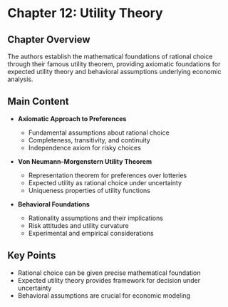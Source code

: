 # Chapter 12: Utility Theory

## Chapter Overview
The authors establish the mathematical foundations of rational choice through their famous utility theorem, providing axiomatic foundations for expected utility theory and behavioral assumptions underlying economic analysis.

## Main Content
- **Axiomatic Approach to Preferences**
  - Fundamental assumptions about rational choice
  - Completeness, transitivity, and continuity
  - Independence axiom for risky choices

- **Von Neumann-Morgenstern Utility Theorem**
  - Representation theorem for preferences over lotteries
  - Expected utility as rational choice under uncertainty
  - Uniqueness properties of utility functions

- **Behavioral Foundations**
  - Rationality assumptions and their implications
  - Risk attitudes and utility curvature
  - Experimental and empirical considerations

## Key Points
- Rational choice can be given precise mathematical foundation
- Expected utility theory provides framework for decision under uncertainty
- Behavioral assumptions are crucial for economic modeling